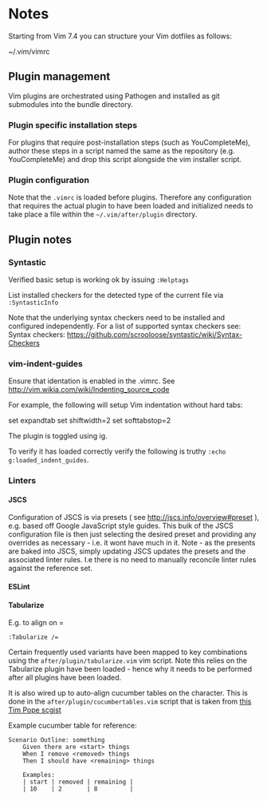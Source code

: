 # Notes

Starting from Vim 7.4 you can structure your Vim dotfiles as follows:

~/.vim/vimrc

## Plugin management

Vim plugins are orchestrated using Pathogen and installed as git submodules into the bundle directory.

### Plugin specific installation steps

For plugins that require post-installation steps (such as YouCompleteMe), author these steps in a script named the same as the repository (e.g. YouCompleteMe) and drop this script alongside the vim installer script.

### Plugin configuration

Note that the ```.vimrc``` is loaded before plugins. Therefore any configuration that requires the actual plugin to have been loaded and initialized needs to take place a file within the ```~/.vim/after/plugin``` directory. 

## Plugin notes

### Syntastic

Verified basic setup is working ok by issuing `:Helptags`

List installed checkers for the detected type of the current file via `:SyntasticInfo`

Note that the underlying syntax checkers need to be installed and configured independently. For a list of supported syntax checkers see: Syntax checkers: https://github.com/scrooloose/syntastic/wiki/Syntax-Checkers

### vim-indent-guides

Ensure that identation is enabled in the .vimrc. See http://vim.wikia.com/wiki/Indenting_source_code 

For example, the following will setup Vim indentation without hard tabs:

set expandtab
set shiftwidth=2
set softtabstop=2

The plugin is toggled using <Leader>ig.

To verify it has loaded correctly verify the following is truthy `:echo g:loaded_indent_guides`.

### Linters

#### JSCS

Configuration of JSCS is via presets ( see http://jscs.info/overview#preset ), e.g. based off Google JavaScript style guides. 
This buik of the JSCS configuration file is then just selecting the desired preset and providing any overrides as necessary - i.e. it wont have much in it.
Note - as the presents are baked into JSCS, simply updating JSCS updates the presets and the associated linter rules. I.e there is no need to manually reconcile linter rules against the reference set.

#### ESLint

#### Tabularize

E.g. to align on =
```shell
:Tabularize /=
```

Certain frequently used variants have been mapped to <leader> key combinations using the ```after/plugin/tabularize.vim``` vim script. 
Note this relies on the Tabularize plugin have been loaded - hence why it needs to be performed after all plugins have been loaded.

It is also wired up to auto-align cucumber tables on the <pipe> character. This is done in the ```after/plugin/cucumbertables.vim``` script that is taken from [this Tim Pope scgist](https://gist.github.com/tpope/287147)

Example cucumber table for reference:
```gherkin
Scenario Outline: something
	Given there are <start> things
	When I remove <removed> things
	Then I should have <remaining> things

	Examples:
	| start | removed | remaining |
	| 10    | 2       | 8         |
```





